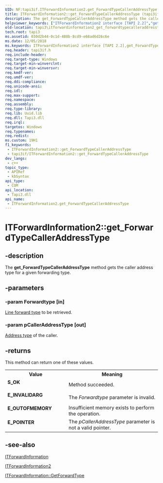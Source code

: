 ```yaml
---
UID: NF:tapi3if.ITForwardInformation2.get_ForwardTypeCallerAddressType
title: ITForwardInformation2::get_ForwardTypeCallerAddressType (tapi3if.h)
description: The get_ForwardTypeCallerAddressType method gets the caller address type for a given forwarding type.
helpviewer_keywords: ["ITForwardInformation2 interface [TAPI 2.2]","get_ForwardTypeCallerAddressType method","ITForwardInformation2.get_ForwardTypeCallerAddressType","ITForwardInformation2::get_ForwardTypeCallerAddressType","_tapi3_itforwardinformation2_get_forwardtypecalleraddresstype","get_ForwardTypeCallerAddressType","get_ForwardTypeCallerAddressType method [TAPI 2.2]","get_ForwardTypeCallerAddressType method [TAPI 2.2]","ITForwardInformation2 interface","tapi3.itforwardinformation2_get_forwardtypecalleraddresstype","tapi3if/ITForwardInformation2::get_ForwardTypeCallerAddressType"]
old-location: tapi3\itforwardinformation2_get_forwardtypecalleraddresstype.htm
tech.root: tapi3
ms.assetid: 030d2b44-0c1d-488b-8cd9-e68ad6d26c6e
ms.date: 12/05/2018
ms.keywords: ITForwardInformation2 interface [TAPI 2.2],get_ForwardTypeCallerAddressType method, ITForwardInformation2.get_ForwardTypeCallerAddressType, ITForwardInformation2::get_ForwardTypeCallerAddressType, _tapi3_itforwardinformation2_get_forwardtypecalleraddresstype, get_ForwardTypeCallerAddressType, get_ForwardTypeCallerAddressType method [TAPI 2.2], get_ForwardTypeCallerAddressType method [TAPI 2.2],ITForwardInformation2 interface, tapi3.itforwardinformation2_get_forwardtypecalleraddresstype, tapi3if/ITForwardInformation2::get_ForwardTypeCallerAddressType
req.header: tapi3if.h
req.include-header: 
req.target-type: Windows
req.target-min-winverclnt: 
req.target-min-winversvr: 
req.kmdf-ver: 
req.umdf-ver: 
req.ddi-compliance: 
req.unicode-ansi: 
req.idl: 
req.max-support: 
req.namespace: 
req.assembly: 
req.type-library: 
req.lib: Uuid.lib
req.dll: Tapi3.dll
req.irql: 
targetos: Windows
req.typenames: 
req.redist: 
ms.custom: 19H1
f1_keywords:
 - ITForwardInformation2::get_ForwardTypeCallerAddressType
 - tapi3if/ITForwardInformation2::get_ForwardTypeCallerAddressType
dev_langs:
 - c++
topic_type:
 - APIRef
 - kbSyntax
api_type:
 - COM
api_location:
 - Tapi3.dll
api_name:
 - ITForwardInformation2.get_ForwardTypeCallerAddressType
---
```


# ITForwardInformation2::get_ForwardTypeCallerAddressType


## -description

The 
<b>get_ForwardTypeCallerAddressType</b> method gets the caller address type for a given forwarding type.

## -parameters

### -param Forwardtype [in]

<a href="https://docs.microsoft.com/windows/desktop/Tapi/lineforwardmode--constants">Line forward type</a> to be retrieved.

### -param pCallerAddressType [out]

<a href="https://docs.microsoft.com/windows/desktop/Tapi/lineaddresstype--constants">Address type</a> of the caller.

## -returns

This method can return one of these values.

<table>
<tr>
<th>Value</th>
<th>Meaning</th>
</tr>
<tr>
<td width="40%">
<dl>
<dt><b>S_OK</b></dt>
</dl>
</td>
<td width="60%">
Method succeeded.

</td>
</tr>
<tr>
<td width="40%">
<dl>
<dt><b>E_INVALIDARG</b></dt>
</dl>
</td>
<td width="60%">
The <i>Forwardtype</i> parameter is invalid.

</td>
</tr>
<tr>
<td width="40%">
<dl>
<dt><b>E_OUTOFMEMORY</b></dt>
</dl>
</td>
<td width="60%">
Insufficient memory exists to perform the operation.

</td>
</tr>
<tr>
<td width="40%">
<dl>
<dt><b>E_POINTER</b></dt>
</dl>
</td>
<td width="60%">
The <i>pCallerAddressType</i> parameter is not a valid pointer.

</td>
</tr>
</table>

## -see-also

<a href="https://docs.microsoft.com/windows/desktop/api/tapi3if/nn-tapi3if-itforwardinformation">ITForwardInformation</a>



<a href="https://docs.microsoft.com/windows/desktop/api/tapi3if/nn-tapi3if-itforwardinformation2">ITForwardInformation2</a>



<a href="https://docs.microsoft.com/windows/desktop/api/tapi3if/nf-tapi3if-itforwardinformation-getforwardtype">ITForwardInformation::GetForwardType</a>

